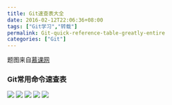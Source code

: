 ```yaml
---
title: Git速查表大全
date: 2016-02-12T22:06:36+08:00
tags: ["Git学习","转载"]
permalink: Git-quick-reference-table-greatly-entire
categories: ["Git"]
---
```

题图来自[慕课网](http://www.imooc.com)

### Git常用命令速查表
![](http://ww3.sinaimg.cn/mw690/c55a7aeejw1f1d54uf2jkj21kw146tqg.jpg)<!--more-->
![](http://ww1.sinaimg.cn/mw690/c55a7aeejw1f0wylzabhfj20rc0l844n.jpg)
![](http://ww1.sinaimg.cn/mw690/c55a7aeejw1f0wylyzp3zj21cq0ygdqt.jpg)
![](http://ww3.sinaimg.cn/mw690/c55a7aeejw1f0wylx8lu1j219y0whqcv.jpg)
![](http://ww1.sinaimg.cn/mw690/c55a7aeejw1f0wylw454rj20uk0nmti2.jpg)
